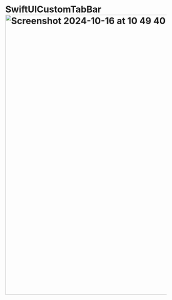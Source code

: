 # SwiftUICustomTabBar<img width="875" alt="Screenshot 2024-10-16 at 10 49 40" src="https://github.com/user-attachments/assets/5bf80eae-1f4b-4860-89ba-147c5a1cfc23">
